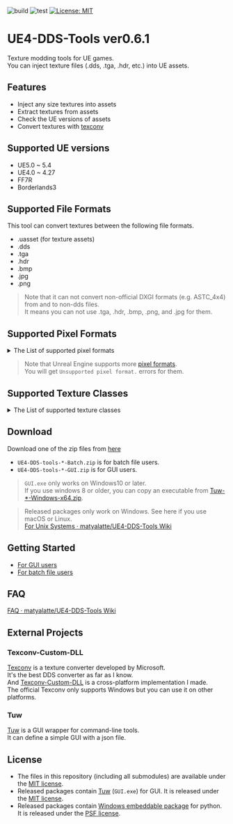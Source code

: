 ![build](https://github.com/matyalatte/UE4-DDS-tools/actions/workflows/build.yml/badge.svg)
![test](https://github.com/matyalatte/UE4-DDS-tools/actions/workflows/test.yml/badge.svg)
[![License: MIT](https://img.shields.io/badge/License-MIT-yellow.svg)](https://opensource.org/licenses/MIT)

# UE4-DDS-Tools ver0.6.1

Texture modding tools for UE games.  
You can inject texture files (.dds, .tga, .hdr, etc.) into UE assets.  

## Features

- Inject any size textures into assets
- Extract textures from assets
- Check the UE versions of assets
- Convert textures with [texconv](https://github.com/microsoft/DirectXTex/wiki/Texconv)

## Supported UE versions

- UE5.0 ~ 5.4
- UE4.0 ~ 4.27
- FF7R
- Borderlands3

## Supported File Formats

This tool can convert textures between the following file formats.  

- .uasset (for texture assets)
- .dds
- .tga
- .hdr
- .bmp
- .jpg
- .png

> Note that it can not convert non-official DXGI formats (e.g. ASTC_4x4) from and to non-dds files.  
> It means you can not use .tga, .hdr, .bmp, .png, and .jpg for them.  

## Supported Pixel Formats

<details>
<summary>The List of supported pixel formats</summary>

- DXT1 (BC1)
- DXT3 (BC2)
- DXT5 (BC3)
- BC4 (ATI1)
- BC5 (ATI2)
- BC6H
- BC7
- A1
- A8
- G8 (R8)
- R8G8
- G16
- G16R16
- B8G8R8A8
- A2B10G10R10
- A16B16G16R16
- FloatRGB (FloatR11G11B10)
- FloatRGBA
- A32B32G32R32F
- B5G5R5A1_UNORM
- ASTC_4x4
- ASTC_6x6
- ASTC_8x8
- ASTC_10x10
- ASTC_12x12
- ETC1
- ETC2_RGB
- ETC2_RGBA

</details>

> Note that Unreal Engine supports more [pixel formats](https://docs.unrealengine.com/5.0/en-US/API/Runtime/Core/EPixelFormat/).  
> You will get `Unsupported pixel format.` errors for them.  

## Supported Texture Classes

<details>
<summary>The List of supported texture classes</summary>

- Texture2D
- TextureCube
- LightMapTexture2D
- ShadowMapTexture2D
- Texture2DArray
- TextureCubeArray
- VolumeTexture

</details>

## Download

Download one of the zip files from [here](https://github.com/matyalatte/UE4-DDS-tools/releases)

- `UE4-DDS-tools-*-Batch.zip` is for batch file users.
- `UE4-DDS-tools-*-GUI.zip` is for GUI users.

> `GUI.exe` only works on Windows10 or later.  
> If you use windows 8 or older, you can copy an executable from [Tuw-*-Windows-x64.zip](https://github.com/matyalatte/tuw/releases).

> Released packages only work on Windows.
> See here if you use macOS or Linux.  
> [For Unix Systems · matyalatte/UE4-DDS-Tools Wiki](https://github.com/matyalatte/UE4-DDS-Tools/wiki/For-Unix-Systems)


## Getting Started

- [For GUI users](https://github.com/matyalatte/UE4-DDS-Tools/wiki/How-to-Use)
- [For batch file users](https://github.com/matyalatte/UE4-DDS-Tools/wiki/Batch-files)

## FAQ

[FAQ · matyalatte/UE4-DDS-Tools Wiki](https://github.com/matyalatte/UE4-DDS-Tools/wiki/FAQ)

## External Projects

### Texconv-Custom-DLL

[Texconv](https://github.com/microsoft/DirectXTex/wiki/Texconv)
is a texture converter developed by Microsoft.  
It's the best DDS converter as far as I know.  
And [Texconv-Custom-DLL](https://github.com/matyalatte/Texconv-Custom-DLL) is a cross-platform implementation I made.  
The official Texconv only supports Windows but you can use it on other platforms.  

### Tuw

[Tuw](https://github.com/matyalatte/tuw) is a GUI wrapper for command-line tools.  
It can define a simple GUI with a json file.  

## License

* The files in this repository (including all submodules) are available under the [MIT license](https://github.com/matyalatte/UE4-DDS-Tools/blob/main/LICENSE).
* Released packages contain [Tuw](https://github.com/matyalatte/tuw) (`GUI.exe`) for GUI. It is released under the [MIT license](https://github.com/matyalatte/UE4-DDS-Tools/blob/main/LICENSE).
* Released packages contain [Windows embeddable package](https://www.python.org/downloads/windows/) for python. It is released under the [PSF license](https://docs.python.org/3/license.html).
